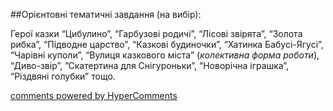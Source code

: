 <div id="hypercomments_widget" class="js-hypercomments-widget invisible"></div>

##Орієнтовні тематичні завдання (на вибір):

Герої казки “Цибулино”, “Гарбузові родичі”, “Лісові звірята”, “Золота рибка”, “Підводне царство”, “Казкові будиночки”, “Хатинка Бабусі-Ягусі”, “Чарівні куполи”, “Вулиця казкового міста” (*колективна форма роботи*), “Диво-звір”, ”Скатертина для Снігуроньки”, “Новорічна іграшка”, “Різдвяні голубки” тощо.


<div class="js-hypercomments-container">
    <a href="http://hypercomments.com" class="hc-link" title="comments widget">comments powered by HyperComments</a>
</div>
